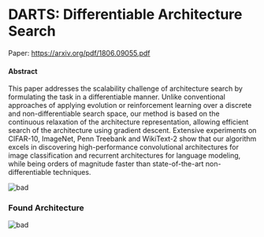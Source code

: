 # DARTS: Differentiable Architecture Search

Paper: https://arxiv.org/pdf/1806.09055.pdf

#### Abstract
This paper addresses the scalability challenge of architecture search by formulating
the task in a differentiable manner. Unlike conventional approaches of applying evolution
or reinforcement learning over a discrete and non-differentiable search space,
our method is based on the continuous relaxation of the architecture representation,
allowing efficient search of the architecture using gradient descent. Extensive experiments
on CIFAR-10, ImageNet, Penn Treebank and WikiText-2 show that our
algorithm excels in discovering high-performance convolutional architectures for
image classification and recurrent architectures for language modeling, while being
orders of magnitude faster than state-of-the-art non-differentiable techniques.

![bad](https://raw.githubusercontent.com/quark0/darts/master/img/darts.png)

### Found Architecture

![bad](https://raw.githubusercontent.com/veegee82/DARTS/master/images/architecture.png)
